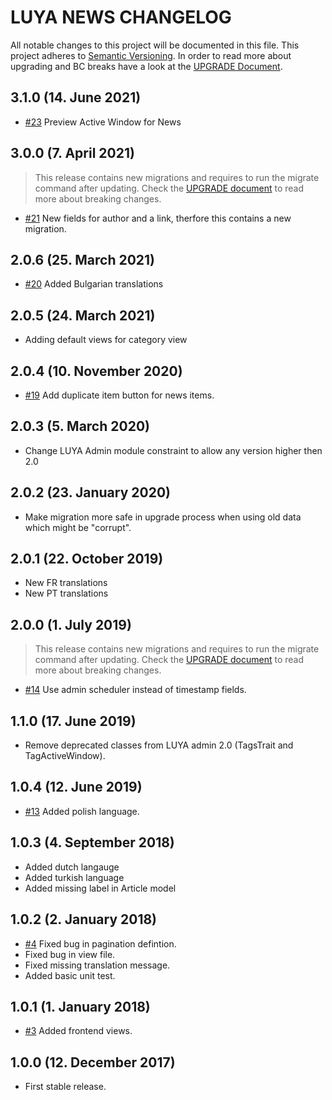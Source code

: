 # LUYA NEWS CHANGELOG

All notable changes to this project will be documented in this file. This project adheres to [Semantic Versioning](http://semver.org/).
In order to read more about upgrading and BC breaks have a look at the [UPGRADE Document](UPGRADE.md).

## 3.1.0 (14. June 2021)

+ [#23](https://github.com/luyadev/luya-module-news/pull/23) Preview Active Window for News

## 3.0.0 (7. April 2021)

> This release contains new migrations and requires to run the migrate command after updating. Check the [UPGRADE document](UPGRADE.md) to read more about breaking changes.

+ [#21](https://github.com/luyadev/luya-module-news/issues/21) New fields for author and a link, therfore this contains a new migration.

## 2.0.6 (25. March 2021)

+ [#20](https://github.com/luyadev/luya-module-news/pull/20) Added Bulgarian translations

## 2.0.5 (24. March 2021)

+ Adding default views for category view

## 2.0.4 (10. November 2020)

+ [#19](https://github.com/luyadev/luya-module-news/issues/19) Add duplicate item button for news items.

## 2.0.3 (5. March 2020)

+ Change LUYA Admin module constraint to allow any version higher then 2.0

## 2.0.2 (23. January 2020)

+ Make migration more safe in upgrade process when using old data which might be "corrupt".

## 2.0.1 (22. October 2019)

+ New FR translations
+ New PT translations

## 2.0.0 (1. July 2019)

> This release contains new migrations and requires to run the migrate command after updating. Check the [UPGRADE document](UPGRADE.md) to read more about breaking changes.

+ [#14](https://github.com/luyadev/luya-module-news/pull/14) Use admin scheduler instead of timestamp fields.

## 1.1.0 (17. June 2019)

+ Remove deprecated classes from LUYA admin 2.0 (TagsTrait and TagActiveWindow).

## 1.0.4 (12. June 2019)

+ [#13](https://github.com/luyadev/luya-module-news/pull/13) Added polish language.

## 1.0.3 (4. September 2018)

+ Added dutch langauge
+ Added turkish language
+ Added missing label in Article model

## 1.0.2 (2. January 2018)

+ [#4](https://github.com/luyadev/luya-module-news/issues/4) Fixed bug in pagination defintion.
+ Fixed bug in view file.
+ Fixed missing translation message.
+ Added basic unit test.

## 1.0.1 (1. January 2018)

+ [#3](https://github.com/luyadev/luya-module-news/issues/3) Added frontend views.

## 1.0.0 (12. December 2017)

+ First stable release.
